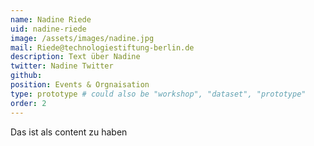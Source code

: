 ```yaml
---
name: Nadine Riede
uid: nadine-riede
image: /assets/images/nadine.jpg
mail: Riede@technologiestiftung-berlin.de
description: Text über Nadine
twitter: Nadine Twitter
github: 
position: Events & Orgnaisation
type: prototype # could also be "workshop", "dataset", "prototype"
order: 2
---
```



Das ist als content zu haben
